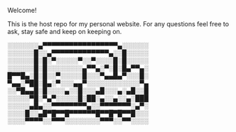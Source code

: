 Welcome!

This is the host repo for my personal website.
For any questions feel free to ask,
stay safe and keep on keeping on.

░░░░░░░▄▀▀▀▀▀▀▀▀▀▀▀▀▀▀▀▀▀▄░░░░░░
░░░░░░█░░▄▀▀▀▀▀▀▀▀▀▀▀▀▀▄░░█░░░░░
░░░░░░█░█░▀░░░░░▀░░▀░░░░█░█░░░░░
░░░░░░█░█░░░░░░░░▄▀▀▄░▀░█░█▄▀▀▄░
█▀▀█▄░█░█░░▀░░░░░█░░░▀▄▄█▄▀░░░█░
▀▄▄░▀██░█▄░▀░░░▄▄▀░░░░░░░░░░░░▀▄
░░▀█▄▄█░█░░░░▄░░█░░░▄█░░░▄░▄█░░█
░░░░░▀█░▀▄▀░░░░░█░██░▄░░▄░░▄░███
░░░░░▄█▄░░▀▀▀▀▀▀▀▀▄░░▀▀▀▀▀▀▀░▄▀░
░░░░█░░▄█▀█▀▀█▀▀▀▀▀▀█▀▀█▀█▀▀█░░░
░░░░▀▀▀▀░░▀▀▀░░░░░░░░▀▀▀░░▀▀░░░░
